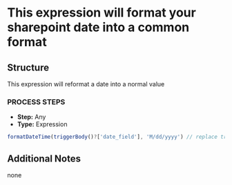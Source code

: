 # This expression will format your sharepoint date into a common format

## Structure

This expression will reformat a date into a normal value

### PROCESS STEPS

- **Step:** Any
- **Type:** Expression

```js
formatDateTime(triggerBody()?['date_field'], 'M/dd/yyyy') // replace triggerBody()?['date_field'] with dynamic selection
```

## Additional Notes

none
